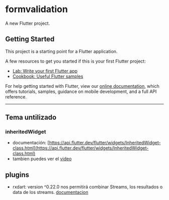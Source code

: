 # formvalidation

A new Flutter project.

## Getting Started

This project is a starting point for a Flutter application.

A few resources to get you started if this is your first Flutter project:

- [Lab: Write your first Flutter app](https://flutter.dev/docs/get-started/codelab)
- [Cookbook: Useful Flutter samples](https://flutter.dev/docs/cookbook)

For help getting started with Flutter, view our
[online documentation](https://flutter.dev/docs), which offers tutorials,
samples, guidance on mobile development, and a full API reference.

---

## Tema untilizado

### inheritedWidget

- documentación: [https://api.flutter.dev/flutter/widgets/InheritedWidget-class.html](https://api.flutter.dev/flutter/widgets/InheritedWidget-class.html)
- tambien puedes ver el [video](https://www.youtube.com/watch?v=ml5uefGgkaA)

## plugins

- rxdart: version ^0.22.0 nos permitirá combinar Streams, los resultados o data de los streams. [documentacion](https://pub.dev/packages/rxdart)
